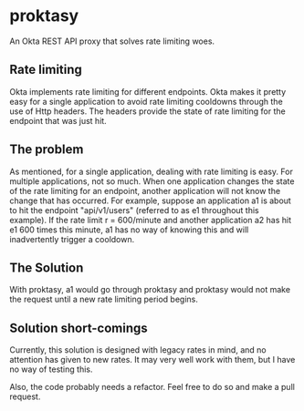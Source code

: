 # proktasy
An Okta REST API proxy that solves rate limiting woes.

## Rate limiting
Okta implements rate limiting for different endpoints. Okta makes it pretty easy for a single
application to avoid rate limiting cooldowns through the use of Http headers. The headers
provide the state of rate limiting for the endpoint that was just hit.

## The problem
As mentioned, for a single application, dealing with rate limiting is easy. For multiple
applications, not so much. When one application changes the state of the rate limiting
for an endpoint, another application will not know the change that has occurred. For
example, suppose an application a1 is about to hit the endpoint "api/v1/users" (referred to
as e1 throughout this example). If the rate limit r = 600/minute and another application a2
has hit e1 600 times this minute, a1 has no way of knowing this and will inadvertently
trigger a cooldown.

## The Solution
With proktasy, a1 would go through proktasy and proktasy would not make the request until
a new rate limiting period begins.

## Solution short-comings
Currently, this solution is designed with legacy rates in mind, and no attention has given
to new rates. It may very well work with them, but I have no way of testing this.

Also, the code probably needs a refactor. Feel free to do so and make a pull request.
